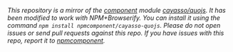 *This repository is a mirror of the [component](http://component.io) module [cayasso/quojs](http://github.com/cayasso/quojs). It has been modified to work with NPM+Browserify. You can install it using the command `npm install npmcomponent/cayasso-quojs`. Please do not open issues or send pull requests against this repo. If you have issues with this repo, report it to [npmcomponent](https://github.com/airportyh/npmcomponent).*
